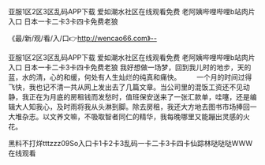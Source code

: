 亚服1区2区3区乱码APP下载
爱如潮水社区在线观看免费
老阿姨哔哩哔哩b站肉片入口
日本一卡二卡3卡四卡免费老狼


《最/新/观/看/入/口👉http://wencao66.com》--

亚服1区2区3区乱码APP下载
爱如潮水社区在线观看免费
老阿姨哔哩哔哩b站肉片入口
日本一卡二卡3卡四卡免费老狼
我好想做一场梦，回到我儿时的地步，天的蓝，水的清，心的和缓，何处有人生灿烂的纯真和痛快。
　　一个月的时间过得飞快，我也记不清一共从网上发出去了几篇文章。当公司里的混饭工资还不见动静，我正在为月底的房租钱而发愁时，值班保安送来了一张汇款单，哇噻，还是编辑大人知我心，及时雨将我从头淋到脚。除去房租，我还大方地去图书市场捧回一大堆杂志。以文养文嘛，不吸取智者同仁的精华，我每晚哪里又能蹦出灵感的火花。





黑料不打烊tttzzz09So入口卡1卡2卡3乱码一卡二卡3卡四卡仙踪林哒哒哒WWW在线观看

